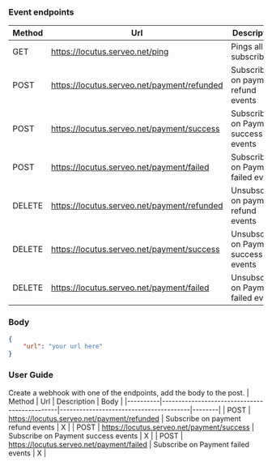 ### Event endpoints
| Method   | Url                                          | Description                            | Body   |
|----------|----------------------------------------------|----------------------------------------|--------|
| GET      | https://locutus.serveo.net/ping              | Pings all subscribers                  |        |
| POST     | https://locutus.serveo.net/payment/refunded  | Subscribe on payment refund events     |    X   |
| POST     | https://locutus.serveo.net/payment/success   | Subscribe on Payment success events    |    X   |
| POST     | https://locutus.serveo.net/payment/failed    | Subscribe on Payment failed events     |    X   |
| DELETE   | https://locutus.serveo.net/payment/refunded  | Unsubscribe on payment refund events   |    X   |
| DELETE   | https://locutus.serveo.net/payment/success   | Unsubscribe on Payment success events  |    X   |
| DELETE   | https://locutus.serveo.net/payment/failed    | Unsubscribe on Payment failed events   |    X   |


### Body
```` Json 
{
    "url": "your url here"
}
````

### User Guide
Create a webhook with one of the endpoints, add the body to the post. 
| Method   | Url                                          | Description                            | Body   |
|----------|----------------------------------------------|----------------------------------------|--------|
| POST     | https://locutus.serveo.net/payment/refunded  | Subscribe on payment refund events     |    X   |
| POST     | https://locutus.serveo.net/payment/success   | Subscribe on Payment success events    |    X   |
| POST     | https://locutus.serveo.net/payment/failed    | Subscribe on Payment failed events     |    X   |